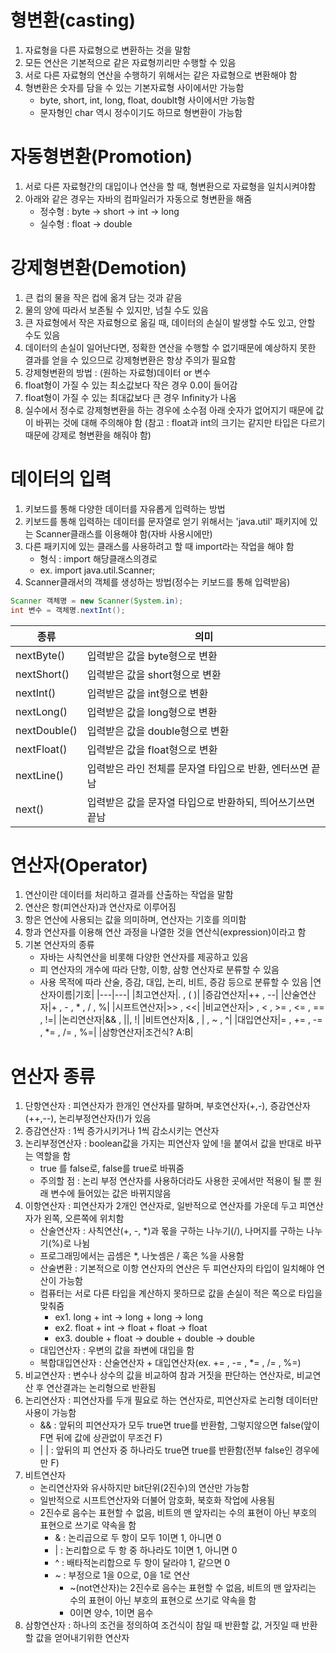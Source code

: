 # 형변환(casting)

1. 자료형을 다른 자료형으로 변환하는 것을 말함
2. 모든 연산은 기본적으로 같은 자료형끼리만 수행할 수 있음
3. 서로 다른 자료형의 연산을 수행하기 위해서는 같은 자료형으로 변환해야 함
4. 형변환은 숫자를 담을 수 있는 기본자료형 사이에서만 가능함
    - byte, short, int, long, float, doublt형 사이에서만 가능함
    - 문자형인 char 역시 정수이기도 하므로 형변환이 가능함

# 자동형변환(Promotion)

1. 서로 다른 자료형간의 대입이나 연산을 할 때, 형변환으로 자료형을 일치시켜야함
2. 아래와 같은 경우는 자바의 컴파일러가 자동으로 형변환을 해줌
    - 정수형 : byte -> short -> int -> long
    - 실수형 : float -> double

# 강제형변환(Demotion)

1. 큰 컵의 물을 작은 컵에 옮겨 담는 것과 같음
2. 물의 양에 따라서 보존될 수 있지만, 넘칠 수도 있음
3. 큰 자료형에서 작은 자료형으로 옮길 때, 데이터의 손실이 발생할 수도 있고, 안할 수도 있음
4. 데이터의 손실이 일어난다면, 정확한 연산을 수행할 수 없기때문에 예상하지 못한 결과를 얻을 수 있으므로 강제형변환은 항상 주의가 필요함
5. 강제형변환의 방법 : (원하는 자료형)데이터 or 변수
6. float형이 가질 수 있는 최소값보다 작은 경우 0.0이 들어감
7. float형이 가질 수 있는 최대값보다 큰 경우 Infinity가 나옴
8. 실수에서 정수로 강제형변환을 하는 경우에 소수점 아래 숫자가 없어지기 때문에 값이 바뀌는 것에 대해 주의해야 함
(참고 : float과 int의 크기는 같지만 타입은 다르기때문에 강제로 형변환을 해줘야 함)

# 데이터의 입력

1. 키보드를 통해 다양한 데이터를 자유롭게 입력하는 방법
2. 키보드를 통해 입력하는 데이터를 문자열로 얻기 위해서는 'java.util' 패키지에 있는 Scanner클래스를 이용해야 함(자바 사용시에만)
3. 다른 패키지에 있는 클래스를 사용하려고 할 때 import라는 작업을 해야 함
    - 형식 : import 해당클래스의경로
    - ex. import java.util.Scanner;
4. Scanner클래서의 객체를 생성하는 방법(정수는 키보드를 통해 입력받음)
```java
Scanner 객체명 = new Scanner(System.in);
int 변수 = 객체명.nextInt();
```
|종류|의미|
|---|---|
|nextByte()|입력받은 값을 byte형으로 변환|
|nextShort()|입력받은 값을 short형으로 변환|
|nextInt()|입력받은 값을 int형으로 변환|
|nextLong()|입력받은 값을 long형으로 변환|
|nextDouble()|입력받은 값을 double형으로 변환|
|nextFloat()|입력받은 값을 float형으로 변환|
|nextLine()|입력받은 라인 전체를 문자열 타입으로 반환, 엔터쓰면 끝남|
|next()|입력받은 값을 문자열 타입으로 반환하되, 띄어쓰기쓰면 끝남|

# 연산자(Operator)

1. 연산이란 데이터를 처리하고 결과를 산출하는 작업을 말함
2. 연산은 항(피연산자)과 연산자로 이루어짐
3. 항은 연산에 사용되는 값을 의미하며, 연산자는 기호를 의미함
4. 항과 연산자를 이용해 연산 과정을 나열한 것을 연산식(expression)이라고 함
5. 기본 연산자의 종류
    - 자바는 사칙연산을 비롯해 다양한 연산자를 제공하고 있음
    - 피 연산자의 개수에 따라 단항, 이항, 삼항 연산자로 분류할 수 있음
    - 사용 목적에 따라 산술, 증감, 대입, 논리, 비트, 증감 등으로 분류할 수 있음
|연산자이름|기호|
|---|---|
|최고연산자|. , ( )|
|증감연산자|++ , --|
|산술연산자|+ , - , * , / , %|
|시프트연산자|>> , <<|
|비교연산자|> , < , >= , <= , == , !=|
|논리연산자|&& , ||, !|
|비트연산자|& , | , ~ , ^|
|대입연산자|= , += , -= , *= , /= , %=|
|삼항연산자|조건식? A:B|

# 연산자 종류

1. 단항연산자 : 피연산자가 한개인 연산자를 말하며, 부호연산자(+,-), 증감연산자(++,--), 논리부정연산자(!)가 있음
2. 증감연산자 : 1씩 증가시키거나 1씩 감소시키는 연산자
3. 논리부정연산자 : boolean값을 가지는 피연산자 앞에 !을 붙여서 값을 반대로 바꾸는 역할을 함
    - true 를 false로, false를 true로 바꿔줌
    - 주의할 점 : 논리 부정 연산자를 사용하더라도 사용한 곳에서만 적용이 될 뿐 원래 변수에 들어있는 값은 바뀌지않음
4. 이항연산자 : 피연산자가 2개인 연산자로, 일반적으로 연산자를 가운데 두고 피연산자가 왼쪽, 오른쪽에 위치함
    - 산술연산자 : 사칙연산(+, -, *)과 몫을 구하는 나누기(/), 나머지를 구하는 나누기(%)로 나뉨
    - 프로그래밍에서는 곱셈은 *, 나눗셈은 / 혹은 %을 사용함
    - 산술변환 : 기본적으로 이항 연산자의 연산은 두 피연산자의 타입이 일치해야 연산이 가능함
    - 컴퓨터는 서로 다른 타입을 계산하지 못하므로 값을 손실이 적은 쪽으로 타입을 맞춰줌
        - ex1. long + int -> long + long -> long
        - ex2. float + int -> float + float -> float 
        - ex3. double + float -> double + double -> double
    - 대입연산자 : 우변의 값을 좌변에 대입을 함
    - 복합대입연산자 : 산술연산자 + 대입연산자(ex. += , -= ,  *= , /= , %=)
5. 비교연산자 : 변수나 상수의 값을 비교하여 참과 거짓을 판단하는 연산자로, 비교연산 후 연산결과는 논리형으로 반환됨
6. 논리연산자 : 피연산자를 두개 필요로 하는 연산자로, 피연산자로 논리형 데이터만 사용이 가능함
    - && : 앞뒤의 피연산자가 모두 true면 true를 반환함, 그렇지않으면 false(앞이 F면 뒤에 값에 상관없이 무조건 F)
    - | | : 앞뒤의 피 연산자 중 하나라도 true면 true를 반환함(전부 false인 경우에만 F)
7. 비트연산자
    - 논리연산자와 유사하지만 bit단위(2진수)의 연산만 가능함
    - 일반적으로 시프트연산자와 더불어 암호화, 북호화 작업에 사용됨
    - 2진수로 음수는 표현할 수 없음, 비트의 맨 앞자리는 수의 표현이 아닌 부호의 표현으로 쓰기로 약속을 함
        - & : 논리곱으로 두 항이 모두 1이면 1, 아니면 0
        - | : 논리합으로 두 항 중 하나라도 1이면 1, 아니면 0
        - ^ : 배타적논리합으로 두 항이 달라야 1, 같으면 0
        - ~ : 부정으로 1을 0으로, 0을 1로 연산
            - ~(not연산자)는 2진수로 음수는 표현할 수 없음, 비트의 맨 앞자리는 수의 표현이 아닌 부호의 표현으로 쓰기로 약속을 함
            - 0이면 양수, 1이면 음수
8. 삼항연산자 : 하나의 조건을 정의하여 조건식이 참일 때 반환할 값, 거짓일 때 반환할 값을 얻어내기위한 연산자